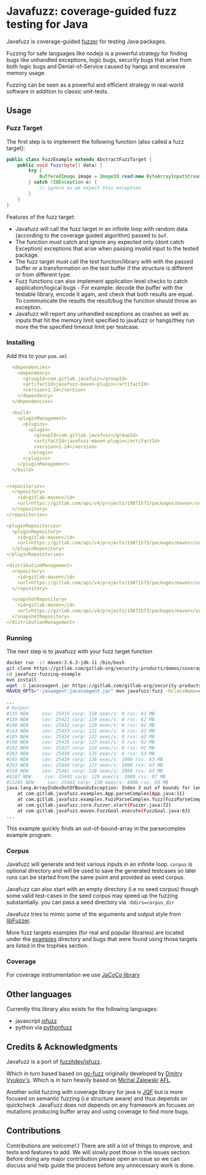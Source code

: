 # Javafuzz: coverage-guided fuzz testing for Java

Javafuzz is coverage-guided [fuzzer](https://developer.mozilla.org/en-US/docs/Glossary/Fuzzing) 
for testing Java packages.

Fuzzing for safe languages like nodejs is a powerful strategy for finding bugs like unhandled exceptions, logic bugs,
security bugs that arise from both logic bugs and Denial-of-Service caused by hangs and excessive memory usage.

Fuzzing can be seen as a powerful and efficient strategy in real-world software in addition to classic unit-tests.

## Usage

### Fuzz Target

The first step is to implement the following function (also called a fuzz target):

```java
public class FuzzExample extends AbstractFuzzTarget {
    public void fuzz(byte[] data) {
        try {
            BufferedImage image = ImageIO.read(new ByteArrayInputStream(data));
        } catch (IOException e) {
            // ignore as we expect this exception
        }
    }
}
```

Features of the fuzz target:

* Javafuzz will call the fuzz target in an infinite loop with random data (according to the coverage guided algorithm) passed to `buf`.
* The function must catch and ignore any expected only (dont catch Exception) exceptions that arise when passing invalid input to the tested package.
* The fuzz target must call the test function/library with with the passed buffer or a transformation on the test buffer 
if the structure is different or from different type.
* Fuzz functions can also implement application level checks to catch application/logical bugs - For example: 
decode the buffer with the testable library, encode it again, and check that both results are equal. To communicate the results
the result/bug the function should throw an exception.
* Javafuzz will report any unhandled exceptions as crashes as well as inputs that hit the memory limit specified to javafuzz
or hangs/they run more the the specified timeout limit per testcase.

### Installing
Add this to your `pom.xml`

```yaml
  <dependencies>
    <dependency>
      <groupId>com.gitlab.javafuzz</groupId>
      <artifactId>javafuzz-maven-plugin</artifactId>
      <version>1.24</version>
    </dependency>    
  </dependencies>

  <build>
    <pluginManagement>
      <plugins>
        <plugin>
          <groupId>com.gitlab.javafuzz</groupId>
          <artifactId>javafuzz-maven-plugin</artifactId>
          <version>1.24</version>
        </plugin>
      </plugins>
    </pluginManagement>
  </build>


<repositories>
  <repository>
    <id>gitlab-maven</id>
    <url>https://gitlab.com/api/v4/projects/19871573/packages/maven</url>
  </repository>
</repositories>

<pluginRepositories>
  <pluginRepository>
    <id>gitlab-maven</id>
    <url>https://gitlab.com/api/v4/projects/19871573/packages/maven</url>
  </pluginRepository>
</pluginRepositories>

<distributionManagement>
  <repository>
    <id>gitlab-maven</id>
    <url>https://gitlab.com/api/v4/projects/19871573/packages/maven</url>
  </repository>

  <snapshotRepository>
    <id>gitlab-maven</id>
    <url>https://gitlab.com/api/v4/projects/19871573/packages/maven</url>
  </snapshotRepository>
</distributionManagement>
```


### Running

The next step is to javafuzz with your fuzz target function


```bash
docker run -it maven:3.6.3-jdk-11 /bin/bash
git clone https://gitlab.com/gitlab-org/security-products/demos/coverage-fuzzing/javafuzz-fuzzing-example
cd javafuzz-fuzzing-example
mvn install
wget -O jacocoagent.jar https://gitlab.com/gitlab-org/security-products/analyzers/fuzzers/javafuzz/-/raw/master/javafuzz-maven-plugin/src/main/resources/jacocoagent-exp.jar
MAVEN_OPTS="-javaagent:jacocoagent.jar" mvn javafuzz:fuzz -DclassName=com.gitlab.javafuzz.examples.FuzzParseComplex
```


```bash
...
# Output:
#135 NEW     cov: 25419 corp: 118 exec/s: 0 rss: 62 MB
#139 NEW     cov: 25421 corp: 119 exec/s: 0 rss: 62 MB
#140 NEW     cov: 25432 corp: 120 exec/s: 0 rss: 62 MB
#143 NEW     cov: 25433 corp: 121 exec/s: 0 rss: 62 MB
#185 NEW     cov: 25434 corp: 122 exec/s: 0 rss: 62 MB
#190 NEW     cov: 25435 corp: 123 exec/s: 0 rss: 62 MB
#192 NEW     cov: 25437 corp: 124 exec/s: 0 rss: 62 MB
#203 NEW     cov: 25438 corp: 125 exec/s: 0 rss: 63 MB
#245 NEW     cov: 25439 corp: 126 exec/s: 1000 rss: 63 MB
#293 NEW     cov: 25440 corp: 127 exec/s: 1000 rss: 63 MB
#310 NEW     cov: 25441 corp: 128 exec/s: 2000 rss: 63 MB
#4187 NEW     cov: 25442 corp: 129 exec/s: 2000 rss: 87 MB
#13285 NEW     cov: 25443 corp: 130 exec/s: 4000 rss: 69 MB
java.lang.ArrayIndexOutOfBoundsException: Index 3 out of bounds for length 3
	at com.gitlab.javafuzz.examples.App.parseComplex(App.java:11)
	at com.gitlab.javafuzz.examples.FuzzParseComplex.fuzz(FuzzParseComplex.java:13)
	at com.gitlab.javafuzz.core.Fuzzer.start(Fuzzer.java:72)
	at com.gitlab.javafuzz.maven.FuzzGoal.execute(FuzzGoal.java:63)
...
```

This example quickly finds an out-of-bound-array in the parsecomplex example program.

### Corpus

Javafuzz will generate and test various inputs in an infinite loop. `corpus` is optional directory and will be used to
save the generated testcases so later runs can be started from the same point and provided as seed corpus.

Javafuzz can also start with an empty directory (i.e no seed corpus) though some valid test-cases in the seed corpus
may speed up the fuzzing substantially. you can pass a seed directory via `-Ddirs=corpus_dir`

Javafuzz tries to mimic some of the arguments and output style from [libFuzzer](https://llvm.org/docs/LibFuzzer.html).

More fuzz targets examples (for real and popular libraries) are located under the [examples](https://gitlab.com/gitlab-org/security-products/demos/coverage-fuzzing/javafuzz-fuzzing-example/-/tree/master/src/test/java/com/gitlab/javafuzz/examples) directory and
bugs that were found using those targets are listed in the trophies section.


### Coverage

For coverage instrumentation we use [JaCoCo library](https://github.com/jacoco/jacoco)


## Other languages

Currently this library also exists for the following languages:
* javascript [jsfuzz](https://github.com/fuzzitdev/jsfuzz)
* python via [pythonfuzz](https://github.com/fuzzitdev/pythonfuzz)

## Credits & Acknowledgments

Javafuzz is a port of [fuzzitdev/jsfuzz](https://github.com/fuzzitdev/jsfuzz).

Which in turn based based on [go-fuzz](https://github.com/dvyukov/go-fuzz) originally developed by [Dmitry Vyukov's](https://twitter.com/dvyukov).
Which is in turn heavily based on [Michal Zalewski](https://twitter.com/lcamtuf) [AFL](http://lcamtuf.coredump.cx/afl/).

Another solid fuzzing with coverage library for java is [JQF](https://github.com/rohanpadhye/jqf) but is more
focused on semantic fuzzing (i.e structure aware) and thus depends on quickcheck. JavaFuzz does not 
depends on any framework an focuses on mutations producing buffer array and using coverage to find more bugs.

## Contributions

Contributions are welcome!:) There are still a lot of things to improve, and tests and features to add. We will slowly post those in the
issues section. Before doing any major contribution please open an issue so we can discuss and help guide the process before
any unnecessary work is done.

